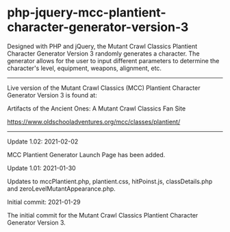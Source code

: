 # php-jquery-mcc-plantient-character-generator-version-3
Designed with PHP and jQuery, the Mutant Crawl Classics Plantient Character Generator Version 3 randomly generates a character. The generator allows for the user to input different parameters to determine the character's level, equipment, weapons, alignment, etc.


--------------------------

Live version of the Mutant Crawl Classics (MCC) Plantient Character Generator Version 3 is found at:

Artifacts of the Ancient Ones: A Mutant Crawl Classics Fan Site

https://www.oldschooladventures.org/mcc/classes/plantient/


--------------------------


Update 1.02: 2021-02-02

MCC Plantient Generator Launch Page has been added.


Update 1.01: 2021-01-30

Updates to mccPlantient.php, plantient.css, hitPoinst.js, classDetails.php and zeroLevelMutantAppearance.php.




Initial commit: 2021-01-29

The initial commit for the Mutant Crawl Classics Plantient Character Generator Version 3.
